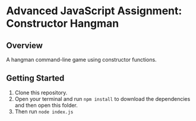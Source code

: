 # Advanced JavaScript Assignment: Constructor Hangman

## Overview
A hangman command-line game using constructor functions.

## Getting Started
1. Clone this repository.
2. Open your terminal and run `npm install` to download the dependencies and then open this folder.
3. Then run `node index.js`
